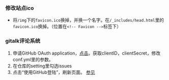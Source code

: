 


### 修改站点ico
- 将`/img`下的`favicon.ico`换掉，并换一个名字。在`/_includes/head.html`里的`favicon.ico`换掉。（位置在`<!-- Favicon -->`标签下）

### gitalk评论系统
1. 申请GitHub OAuth application，[点击](https://github.com/settings/applications/new)。获取clientID，clientSecret，修改conf.yml里的参数。
1. 在仓库的setting里勾选issues
2. 点击“使用GitHub登陆”，刷新页面。
[参见](https://www.jianshu.com/p/78c64d07124d)